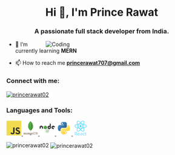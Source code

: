 <h1 align="center">Hi 👋, I'm Prince Rawat</h1>
<h3 align="center">A passionate full stack developer from India.</h3>

<img align="right" alt="Coding" width="400" src="https://i.giphy.com/bGgsc5mWoryfgKBx1u.webp">





- 🌱 I’m currently learning **MERN**

- 📫 How to reach me **princerawat707@gmail.com**

<h3 align="left">Connect with me:</h3>
<p align="left">
<a href="https://www.linkedin.com/in/prince-rawat/" target="blank"><img align="center" src="https://raw.githubusercontent.com/rahuldkjain/github-profile-readme-generator/master/src/images/icons/Social/linked-in-alt.svg" alt="princerawat02" height="30" width="40" /></a>
</p>

<h3 align="left">Languages and Tools:</h3>
<p align="left"> <a href="https://developer.mozilla.org/en-US/docs/Web/JavaScript" target="_blank" rel="noreferrer"> <img src="https://raw.githubusercontent.com/devicons/devicon/master/icons/javascript/javascript-original.svg" alt="javascript" width="40" height="40"/> </a> <a href="https://www.mongodb.com/" target="_blank" rel="noreferrer"> <img src="https://raw.githubusercontent.com/devicons/devicon/master/icons/mongodb/mongodb-original-wordmark.svg" alt="mongodb" width="40" height="40"/> </a> <a href="https://nodejs.org" target="_blank" rel="noreferrer"> <img src="https://raw.githubusercontent.com/devicons/devicon/master/icons/nodejs/nodejs-original-wordmark.svg" alt="nodejs" width="40" height="40"/> </a> <a href="https://www.python.org" target="_blank" rel="noreferrer"> <img src="https://raw.githubusercontent.com/devicons/devicon/master/icons/python/python-original.svg" alt="python" width="40" height="40"/> </a> <a href="https://reactjs.org/" target="_blank" rel="noreferrer"> <img src="https://raw.githubusercontent.com/devicons/devicon/master/icons/react/react-original-wordmark.svg" alt="react" width="40" height="40"/> </a> </p>

<p><img align="left" src="https://github-readme-stats.vercel.app/api/top-langs?username=princerawat02&show_icons=true&locale=en&layout=compact" alt="princerawat02" /></p>

<p>&nbsp;<img align="center" src="https://github-readme-stats.vercel.app/api?username=princerawat02&show_icons=true&locale=en" alt="princerawat02" /></p>

